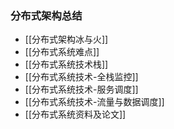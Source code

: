 ### 分布式架构总结

- [[分布式架构冰与火]]
- [[分布式系统难点]]
- [[分布式系统技术栈]]
- [[分布式系统技术-全栈监控]]
- [[分布式系统技术-服务调度]]
- [[分布式系统技术-流量与数据调度]]
- [[分布式系统资料及论文]]